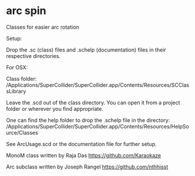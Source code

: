 arc spin
========
Classes for easier arc rotation

Setup:

Drop the .sc (class) files and .schelp (documentation) files in their respective directories.

For OSX:

Class folder:
/Applications/SuperCollider/SuperCollider.app/Contents/Resources/SCClassLibrary

Leave the .scd out of the class directory. You can open it from a project folder or wherever you find appropriate.

One can find the help folder to drop the .schelp file in the directory:
/Applications/SuperCollider/SuperCollider.app/Contents/Resources/HelpSource/Classes

See ArcUsage.scd or the documentation file for further setup.

MonoM class written by Raja Das
https://github.com/Karaokaze

Arc subclass written by Joseph Rangel
https://github.com/nthhisst
